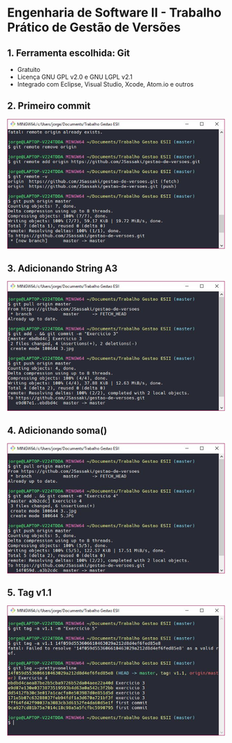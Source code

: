 # Engenharia de Software II - Trabalho Prático de Gestão de Versões

## 1. Ferramenta escolhida: Git

* Gratuito
* Licença GNU GPL v2.0 e GNU LGPL v2.1
* Integrado com Eclipse, Visual Studio, Xcode, Atom.io e outros

## 2. Primeiro commit

![alt text][2]

## 3. Adicionando String A3

![alt text][3]

## 4. Adicionando soma()

![alt text][4]

## 5. Tag v1.1

![alt text][5]


[2]: 2.jpg "Segundo Exercício"
[3]: 3.jpg "Adicionando String A3"
[4]: 4.jpg "Adicionando soma()"
[5]: 5.jpg "Adicionando v1.1"

